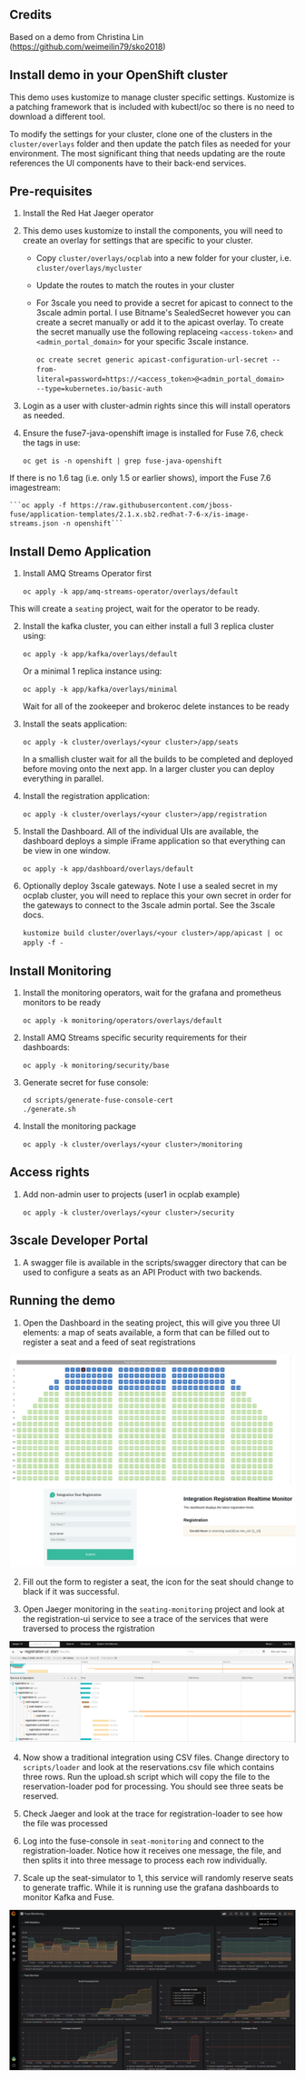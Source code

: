 ## Credits

Based on a demo from Christina Lin (https://github.com/weimeilin79/sko2018)

## Install demo in your OpenShift cluster

This demo uses kustomize to manage cluster specific settings. Kustomize is a patching framework that is included with kubectl/oc so there is no need to download a different tool.

To modify the settings for your cluster, clone one of the clusters in the ```cluster/overlays``` folder and then update the patch
files as needed for your environment. The most significant thing that needs updating are the route references the UI components
have to their back-end services.

## Pre-requisites

1. Install the Red Hat Jaeger operator

2. This demo uses kustomize to install the components, you will need to create an overlay for settings that are specific to your cluster.

    * Copy ```cluster/overlays/ocplab``` into a new folder for your cluster, i.e. ```cluster/overlays/mycluster```

    * Update the routes to match the routes in your cluster

    * For 3scale you need to provide a secret for apicast to connect to the 3scale admin portal. I use Bitname's SealedSecret however you can create a secret manually or add it to the apicast overlay. To create the secret manually use the following replaceing ```<access-token>``` and ```<admin_portal_domain>``` for your specific 3scale instance.

        ```oc create secret generic apicast-configuration-url-secret --from-literal=password=https://<access_token>@<admin_portal_domain>  --type=kubernetes.io/basic-auth```

3. Login as a user with cluster-admin rights since this will install operators as needed.

4. Ensure the fuse7-java-openshift image is installed for Fuse 7.6, check the tags in use:

    ```oc get is -n openshift | grep fuse-java-openshift```

If there is no 1.6 tag (i.e. only 1.5 or earlier shows), import the Fuse 7.6 imagestream:

    ```oc apply -f https://raw.githubusercontent.com/jboss-fuse/application-templates/2.1.x.sb2.redhat-7-6-x/is-image-streams.json -n openshift```

## Install Demo Application

1. Install AMQ Streams Operator first

    ```oc apply -k app/amq-streams-operator/overlays/default```

This will create a ```seating``` project, wait for the operator to be ready.

2. Install the kafka cluster, you can either install a full 3 replica cluster using:

    ```oc apply -k app/kafka/overlays/default```

    Or a minimal 1 replica instance using:

    ```oc apply -k app/kafka/overlays/minimal```

    Wait for all of the zookeeper and brokeroc delete instances to be ready

3. Install the seats application:

    ```oc apply -k cluster/overlays/<your cluster>/app/seats```

    In a smallish cluster wait for all the builds to be completed and deployed before moving onto the next app. In a larger cluster
    you can deploy everything in parallel.

4. Install the registration application:

    ```oc apply -k cluster/overlays/<your cluster>/app/registration```

5. Install the Dashboard. All of the individual UIs are available, the dashboard deploys a simple iFrame application so that everything can be view in one window.

    ```oc apply -k app/dashboard/overlays/default```

6. Optionally deploy 3scale gateways. Note I use a sealed secret in my ocplab cluster, you will need to replace this your own secret in order for the gateways to connect to the 3scale admin portal. See the 3scale docs.

    ```kustomize build cluster/overlays/<your cluster>/app/apicast | oc apply -f -```

## Install Monitoring

1. Install the monitoring operators, wait for the grafana and prometheus monitors to be ready

    ```oc apply -k monitoring/operators/overlays/default```

2. Install AMQ Streams specific security requirements for their dashboards:

    ```oc apply -k monitoring/security/base```

3. Generate secret for fuse console:

    ```
    cd scripts/generate-fuse-console-cert
    ./generate.sh
    ```

4. Install the monitoring package

    ```oc apply -k cluster/overlays/<your cluster>/monitoring```

## Access rights

1. Add non-admin user to projects (user1 in ocplab example)

    ```oc apply -k cluster/overlays/<your cluster>/security```

## 3scale Developer Portal

1. A swagger file is available in the scripts/swagger directory that can be used to configure a seats as an API Product with two backends.

## Running the demo

1. Open the Dashboard in the seating project, this will give you three UI elements: a map of seats available, a form that can be filled out to register a seat and a feed of seat registrations

![alt text](https://raw.githubusercontent.com/gnunn1/seating-manifests/master/docs/dashboard.png)

2. Fill out the form to register a seat, the icon for the seat should change to black if it was successful.

3. Open Jaeger monitoring in the ```seating-monitoring``` project and look at the registration-ui service to see a trace of the services that were traversed to process the rgistration

![alt text](https://raw.githubusercontent.com/gnunn1/seating-manifests/master/docs/jaeger.png)

4. Now show a traditional integration using CSV files. Change directory to ```scripts/loader``` and look at the reservations.csv file which contains three rows. Run the upload.sh script which will copy the file to the reservation-loader pod for processing. You should see three seats be reserved.

5. Check Jaeger and look at the trace for registration-loader to see how the file was processed

6. Log into the fuse-console in ```seat-monitoring``` and connect to the registration-loader. Notice how it receives one message, the file, and then splits it into three message to process each row individually.

7. Scale up the seat-simulator to 1, this service will randomly reserve seats to generate traffic. While it is running use the grafana dashboards to monitor Kafka and Fuse.

![alt text](https://raw.githubusercontent.com/gnunn1/seating-manifests/master/docs/fuse-dashboard.png)